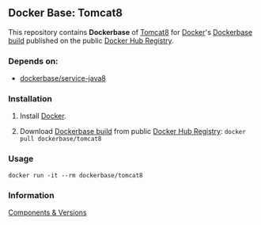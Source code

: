 ## Docker Base: Tomcat8


This repository contains **Dockerbase** of [Tomcat8](http://tomcat.apache.org/) for [Docker](https://www.docker.com/)'s [Dockerbase build](https://registry.hub.docker.com/u/dockerbase/java/) published on the public [Docker Hub Registry](https://registry.hub.docker.com/).


### Depends on:

* [dockerbase/service-java8](https://registry.hub.docker.com/u/library/service-java8/)


### Installation

1. Install [Docker](https://docs.docker.com/installation/).

2. Download [Dockerbase build](https://registry.hub.docker.com/u/dockerbase/tomcat8/) from public [Docker Hub Registry](https://registry.hub.docker.com/): `docker pull dockerbase/tomcat8`


### Usage

    docker run -it --rm dockerbase/tomcat8

### Information
[Components & Versions](https://github.com/dockerbase/tomcat8/blob/master/COMPONENTS)

